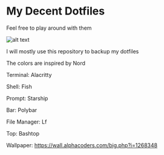 # My Decent Dotfiles
Feel free to play around with them


![alt text](https://i.imgur.com/mdkg3fx.jpg)

I will mostly use this repository to backup my dotfiles

The colors are inspired by Nord

Terminal: Alacritty

Shell: Fish

Prompt: Starship

Bar: Polybar

File Manager: Lf

Top: Bashtop

Wallpaper: https://wall.alphacoders.com/big.php?i=1268348




